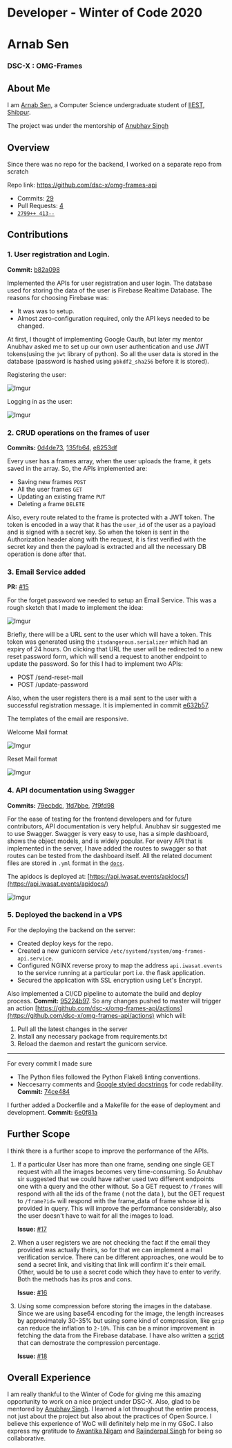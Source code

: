# Developer - Winter of Code 2020

# Arnab Sen
### DSC-X : OMG-Frames

## About Me

I am [Arnab Sen](https://www.linkedin.com/in/arnab-sen-b6950a194/), a Computer Science undergraduate student of [IIEST, Shibpur](https://www.iiests.ac.in/).

The project was under the mentorship of [Anubhav Singh](https://github.com/xprilion)

## Overview
Since there was no repo for the backend, I worked on a separate repo from scratch

Repo link: https://github.com/dsc-x/omg-frames-api
- Commits: [29](https://github.com/dsc-x/omg-frames-api/commits?author=arnabsen1729)
- Pull Requests: [4](https://github.com/dsc-x/omg-frames-api/pulls?q=is%3Apr+author%3Aarnabsen1729)
- [`2799++ 413--`](https://github.com/dsc-x/omg-frames-api/graphs/contributors)


## Contributions

### 1. User registration and Login. 

**Commit:** [b82a098](https://github.com/dsc-x/omg-frames-api/commit/b82a098217c54566de5f5cd2ea54bf260b69a9cf)

Implemented the APIs for user registration and user login. The database used for storing the data of the user is Firebase Realtime Database. The reasons for choosing Firebase was:
- It was was to setup.
- Almost zero-configuration required, only the API keys needed to be changed.

At first, I thought of implementing Google Oauth, but later my mentor Anubhav asked me to set up our own user authentication and use JWT tokens(using the `jwt` library of python). So all the user data is stored in the database (password is hashed using `pbkdf2_sha256` before it is stored).

Registering the user:

![Imgur](https://raw.githubusercontent.com/arnabsen1729/static-content/master/woc2020/register.gif)

Logging in as the user:

![Imgur](https://raw.githubusercontent.com/arnabsen1729/static-content/master/woc2020/login.gif)

### 2. CRUD operations on the frames of user

**Commits:** [0d4de73](https://github.com/dsc-x/omg-frames-api/commit/0d4de73d19ec50b3c97b70ca5b665501bcb21aa3), [135fb64](https://github.com/dsc-x/omg-frames-api/commit/135fb64b490c69b2955442b152ec46880fe35ac5), [e8253df](https://github.com/dsc-x/omg-frames-api/commit/e8253df2a06ccf1a3de8ea9b1c767a15b069f704)

Every user has a frames array, when the user uploads the frame, it gets saved in the array. So, the APIs implemented are:
- Saving new frames `POST` 
- All the user frames `GET`
- Updating an existing frame `PUT`
- Deleting a frame `DELETE`

Also, every route related to the frame is protected with a JWT token. The token is encoded in a way that it has the `user_id` of the user as a payload and is signed with a secret key. So when the token is sent in the Authorization header along with the request, it is first verified with the secret key and then the payload is extracted and all the necessary DB operation is done after that. 

### 3. Email Service added

**PR:** [#15](https://github.com/dsc-x/omg-frames-api/pull/15)

For the forget password we needed to setup an Email Service. This was a rough sketch that I made to implement the idea:

![Imgur](https://raw.githubusercontent.com/arnabsen1729/static-content/master/woc2020/email.png)

Briefly, there will be a URL sent to the user which will have a token. This token was generated using the `itsdangerous.serializer` which had an expiry of 24 hours. On clicking that URL the user will be redirected to a new reset password form, which will send a request to another endpoint to update the password. So for this I had to implement two APIs:
- POST  /send-reset-mail
- POST  /update-password

Also, when the user registers there is a mail sent to the user with a successful registration message. It is implemented in commit [e632b57](https://github.com/dsc-x/omg-frames-api/commit/e632b575940cd3b00542f13629935fb2943ee01c).

The templates of the email are responsive.

Welcome Mail format

![Imgur](https://raw.githubusercontent.com/arnabsen1729/static-content/master/woc2020/welcome_mail.png)

Reset Mail format

![Imgur](https://raw.githubusercontent.com/arnabsen1729/static-content/master/woc2020/reset_mail.png)


### 4. API documentation using Swagger

**Commits:** [79ecbdc](https://github.com/dsc-x/omg-frames-api/commit/79ecbdcfa0eaf881e774dac1b32e2a8b3b2c425a), [1fd7bbe](https://github.com/dsc-x/omg-frames-api/commit/1fd7bbe241d2124d21add990574fb53464f3620a), [7f9fd98](https://github.com/dsc-x/omg-frames-api/commit/7f9fd9872edbf44b2749de6f4c91fd451b03364a)

For the ease of testing for the frontend developers and for future contributors, API documentation is very helpful. Anubhav sir suggested me to use Swagger. Swagger is very easy to use, has a simple dashboard, shows the object models, and is widely popular. For every API that is implemented in the server, I have added the routes to swagger so that routes can be tested from the dashboard itself. All the related document files are stored in `.yml` format in the [`docs`](https://github.com/dsc-x/omg-frames-api/tree/master/docs). 

The apidocs is deployed at: [https://api.iwasat.events/apidocs/](https://api.iwasat.events/apidocs/)

![Imgur](https://raw.githubusercontent.com/arnabsen1729/static-content/master/woc2020/swagger.gif)

### 5. Deployed the backend in a VPS

For the deploying the backend on the server:
- Created deploy keys for the repo.
- Created a new gunicorn service `/etc/systemd/system/omg-frames-api.service`.
- Configured NGINX reverse proxy to map the address `api.iwasat.events` to the service running at a particular port i.e. the flask application.
- Secured the application with SSL encryption using Let's Encrypt.

Also implemented a CI/CD pipeline to automate the build and deploy process. **Commit:** [95224b97](https://github.com/dsc-x/omg-frames-api/commit/95224b97a74cc5ab7de6e9bdb3f4fe514d31bedd). So any changes pushed to master will trigger an action [https://github.com/dsc-x/omg-frames-api/actions](https://github.com/dsc-x/omg-frames-api/actions) which will:
1. Pull all the latest changes in the server
2. Install any necessary package from requirements.txt
3. Reload the daemon and restart the gunicorn service.

<hr>

For every commit I made sure
- The Python files followed the Python Flake8 linting conventions. 
- Neccesarry comments and [Google styled docstrings](https://sphinxcontrib-napoleon.readthedocs.io/en/latest/example_google.html) for code redability. **Commit:** [74ce484](https://github.com/dsc-x/omg-frames-api/commit/74ce48426cc6c70fef0b2aae1a487e131dcb37e2)

I further added a Dockerfile and a Makefile for the ease of deployment and development. **Commit:** [6e0f81a](https://github.com/dsc-x/omg-frames-api/commit/6e0f81a2d9e6189d617a85635887c80943f7839f)

## Further Scope

I think there is a further scope to improve the performance of the APIs. 
1. If a particular User has more than one frame, sending one single GET request with all the images becomes very time-consuming. So Anubhav sir suggested that we could have rather used two different endpoints one with a query and the other without. So a GET request to `/frames` will respond with all the ids of the frame ( not the data ), but the GET request to `/frame?id=` will respond with the frame_data of frame whose id is provided in query. This will improve the performance considerably, also the user doesn't have to wait for all the images to load. 

    **Issue:** [#17](https://github.com/dsc-x/omg-frames-api/issues/17)

2. When a user registers we are not checking the fact if the email they provided was actually theirs, so for that we can implement a mail verification service. There can be different approaches, one would be to send a secret link, and visiting that link will confirm it's their email. Other, would be to use a secret code which they have to enter to verify. Both the methods has its pros and cons. 

    **Issue:** [#16](https://github.com/dsc-x/omg-frames-api/issues/16)

3. Using some compression before storing the images in the database. Since we are using base64 encoding for the image, the length increases by approximately 30-35% but using some kind of compression, like `gzip` can reduce the inflation to `2-10%`. This can be a minor improvement in fetching the data from the Firebase database. I have also written a [script](https://gist.github.com/arnabsen1729/833df5001e14206d0340925bdd731708) that can demostrate the compression percentage.

    **Issue:** [#18](https://github.com/dsc-x/omg-frames-api/issues/18)

## Overall Experience

I am really thankful to the Winter of Code for giving me this amazing opportunity to work on a nice project under DSC-X. Also, glad to be mentored by [Anubhav Singh](https://github.com/xprilion). I learned a lot throughout the entire process, not just about the project but also about the practices of Open Source. I believe this experience of WoC will definitely help me in my GSoC.  I also express my gratitude to [Awantika Nigam](https://www.linkedin.com/in/awantika-nigam-2181861a8/) and [Rajinderpal Singh](https://www.linkedin.com/in/rajinderpal-singh-580445190/) for being so collaborative.
